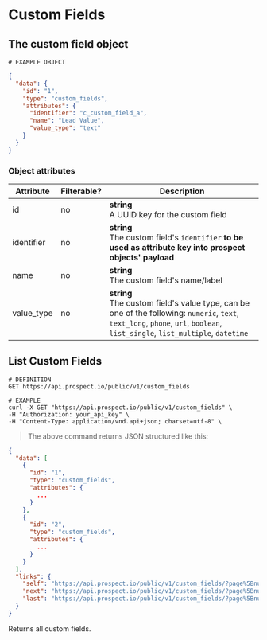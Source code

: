 # Custom Fields
## The custom field object
```
# EXAMPLE OBJECT
```

```json
{
  "data": {
    "id": "1",
    "type": "custom_fields",
    "attributes": {
      "identifier": "c_custom_field_a",
      "name": "Lead Value",
      "value_type": "text"
    }
  }
}
```

### Object attributes
Attribute | Filterable? | Description
--------- | ----------- | -----------
id | no | **string** <br />A UUID key for the custom field
identifier | no | **string** <br />The custom field's `identifier` **to be used as attribute key into prospect objects' payload**
name | no | **string** <br />The custom field's name/label
value_type | no | **string** <br />The custom field's value type, can be one of the following: `numeric`, `text`, `text_long`, `phone`, `url`, `boolean`, `list_single`, `list_multiple`, `datetime`


## List Custom Fields

```shell
# DEFINITION
GET https://api.prospect.io/public/v1/custom_fields

# EXAMPLE
curl -X GET "https://api.prospect.io/public/v1/custom_fields" \
-H "Authorization: your_api_key" \
-H "Content-Type: application/vnd.api+json; charset=utf-8" \
```

> The above command returns JSON structured like this:

```json
{
  "data": [
    {
      "id": "1",
      "type": "custom_fields",
      "attributes": {
        ...
      }
    },
    {
      "id": "2",
      "type": "custom_fields",
      "attributes": {
        ...
      }
    }
  ],
  "links": {
    "self": "https://api.prospect.io/public/v1/custom_fields/?page%5Bnumber%5D=1&page%5Bsize%5D=100",
    "next": "https://api.prospect.io/public/v1/custom_fields/?page%5Bnumber%5D=2&page%5Bsize%5D=100",
    "last": "https://api.prospect.io/public/v1/custom_fields/?page%5Bnumber%5D=5&page%5Bsize%5D=100"
  }
}
```

Returns all custom fields.
